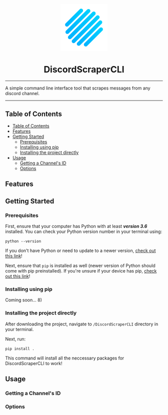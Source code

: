 <div align="center">
  <img src="/Images/sow_background_2.png" alt="dsi-logo" width="150px"/>
</div>

<h1 align="center"> DiscordScraperCLI</h1>

<hr>

A simple command line interface tool that scrapes messages from any discord channel.

<hr>

## Table of Contents

- [Table of Contents](#table-of-contents)
- [Features](#features)
- [Getting Started](#getting-started)
  - [Prerequisites](#prerequisites)
  - [Installing using pip](#installing-using-pip)
  - [Installing the project directly](#installing-the-project-directly)
- [Usage](#usage)
  - [Getting a Channel's ID](#getting-a-channels-id)
  - [Options](#options)

## Features

## Getting Started

### Prerequisites

First, ensure that your computer has Python with at least ***version 3.6*** installed. You can check your Python version number in your terminal using:

```properties
python --version
```

If you don't have Python or need to update to a newer version, [check out this link](https://www.python.org/downloads/)!

Next, ensure that `pip` is installed as well (newer version of Python should come with pip preinstalled). If you're unsure if your device has pip, [check out this link](https://pip.pypa.io/en/stable/installing/)!

### Installing using pip

Coming soon... 8)

### Installing the project directly

After downloading the project, navigate to `/DiscordScraperCLI` directory in your terminal.

Next, run:

```properties
pip install .
```

This command will install all the neccessary packages for DiscordScraperCLI to work!

## Usage

### Getting a Channel's ID

### Options

